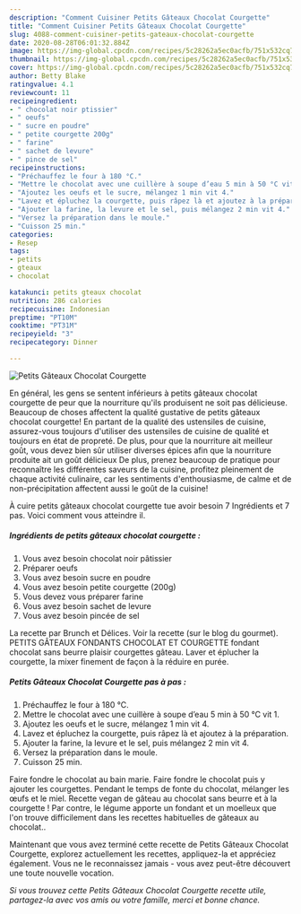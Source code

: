 ```yaml
---
description: "Comment Cuisiner Petits Gâteaux Chocolat Courgette"
title: "Comment Cuisiner Petits Gâteaux Chocolat Courgette"
slug: 4088-comment-cuisiner-petits-gateaux-chocolat-courgette
date: 2020-08-28T06:01:32.884Z
image: https://img-global.cpcdn.com/recipes/5c28262a5ec0acfb/751x532cq70/petits-gateaux-chocolat-courgette-photo-principale-de-la-recette.jpg
thumbnail: https://img-global.cpcdn.com/recipes/5c28262a5ec0acfb/751x532cq70/petits-gateaux-chocolat-courgette-photo-principale-de-la-recette.jpg
cover: https://img-global.cpcdn.com/recipes/5c28262a5ec0acfb/751x532cq70/petits-gateaux-chocolat-courgette-photo-principale-de-la-recette.jpg
author: Betty Blake
ratingvalue: 4.1
reviewcount: 11
recipeingredient:
- " chocolat noir ptissier"
- " oeufs"
- " sucre en poudre"
- " petite courgette 200g"
- " farine"
- " sachet de levure"
- " pince de sel"
recipeinstructions:
- "Préchauffez le four à 180 °C."
- "Mettre le chocolat avec une cuillère à soupe d’eau 5 min à 50 °C vit 1."
- "Ajoutez les oeufs et le sucre, mélangez 1 min vit 4."
- "Lavez et épluchez la courgette, puis râpez là et ajoutez à la préparation."
- "Ajouter la farine, la levure et le sel, puis mélangez 2 min vit 4."
- "Versez la préparation dans le moule."
- "Cuisson 25 min."
categories:
- Resep
tags:
- petits
- gteaux
- chocolat

katakunci: petits gteaux chocolat 
nutrition: 286 calories
recipecuisine: Indonesian
preptime: "PT10M"
cooktime: "PT31M"
recipeyield: "3"
recipecategory: Dinner

---
```



![Petits Gâteaux Chocolat Courgette](https://img-global.cpcdn.com/recipes/5c28262a5ec0acfb/751x532cq70/petits-gateaux-chocolat-courgette-photo-principale-de-la-recette.jpg)

En général, les gens se sentent inférieurs à petits gâteaux chocolat courgette de peur que la nourriture qu'ils produisent ne soit pas délicieuse. Beaucoup de choses affectent la qualité gustative de petits gâteaux chocolat courgette! En partant de la qualité des ustensiles de cuisine, assurez-vous toujours d'utiliser des ustensiles de cuisine de qualité et toujours en état de propreté. De plus, pour que la nourriture ait meilleur goût, vous devez bien sûr utiliser diverses épices afin que la nourriture produite ait un goût délicieux De plus, prenez beaucoup de pratique pour reconnaître les différentes saveurs de la cuisine, profitez pleinement de chaque activité culinaire, car les sentiments d'enthousiasme, de calme et de non-précipitation affectent aussi le goût de la cuisine!

<!--inarticleads1-->

À cuire petits gâteaux chocolat courgette tue avoir besoin 7 Ingrédients et 7 pas. Voici comment vous atteindre il.

##### Ingrédients de petits gâteaux chocolat courgette :

1. Vous avez besoin  chocolat noir pâtissier
1. Préparer  oeufs
1. Vous avez besoin  sucre en poudre
1. Vous avez besoin  petite courgette (200g)
1. Vous devez vous préparer  farine
1. Vous avez besoin  sachet de levure
1. Vous avez besoin  pincée de sel


La recette par Brunch et Délices. Voir la recette (sur le blog du gourmet). PETITS GÂTEAUX FONDANTS CHOCOLAT ET COURGETTE fondant chocolat sans beurre plaisir courgettes gâteau. Laver et éplucher la courgette, la mixer finement de façon à la réduire en purée. 

<!--inarticleads2-->

##### Petits Gâteaux Chocolat Courgette pas à pas :

1. Préchauffez le four à 180 °C.
1. Mettre le chocolat avec une cuillère à soupe d’eau 5 min à 50 °C vit 1.
1. Ajoutez les oeufs et le sucre, mélangez 1 min vit 4.
1. Lavez et épluchez la courgette, puis râpez là et ajoutez à la préparation.
1. Ajouter la farine, la levure et le sel, puis mélangez 2 min vit 4.
1. Versez la préparation dans le moule.
1. Cuisson 25 min.


Faire fondre le chocolat au bain marie. Faire fondre le chocolat puis y ajouter les courgettes. Pendant le temps de fonte du chocolat, mélanger les œufs et le miel. Recette vegan de gâteau au chocolat sans beurre et à la courgette ! Par contre, le légume apporte un fondant et un moelleux que l&#39;on trouve difficilement dans les recettes habituelles de gâteaux au chocolat.. 

<!--inarticleads1-->

<p>
Maintenant que vous avez terminé cette recette de Petits Gâteaux Chocolat Courgette, explorez actuellement les recettes, appliquez-la et appréciez également. Vous ne le reconnaissez jamais - vous avez peut-être découvert une toute nouvelle vocation.
</p>

<p>
<i>Si vous trouvez cette Petits Gâteaux Chocolat Courgette recette utile, partagez-la avec vos amis ou votre famille, merci et bonne chance.</i>
</p>
